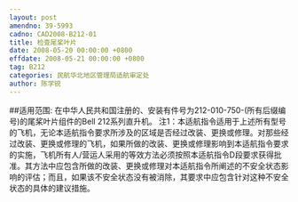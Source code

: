 ```yaml
---
layout: post
amendno: 39-5993
cadno: CAD2008-B212-01
title: 检查尾桨叶片
date: 2008-05-20 00:00:00 +0800
effdate: 2008-05-21 00:00:00 +0800
tag: B212
categories: 民航华北地区管理局适航审定处
author: 陈学锐
---
```


##适用范围:
在中华人民共和国注册的、安装有件号为212-010-750-(所有后缀编号)的尾桨叶片组件的Bell 212系列直升机。
注1：本适航指令适用于上述所有型号的飞机，无论本适航指令要求所涉及的区域是否经过改装、更换或修理。对那些经过改装、更换或修理的飞机，如果所做的改装、更换或修理影响到本适航指令要求的实施，飞机所有人/营运人采用的等效方法必须按照本适航指令D段要求获得批准。其方法中应包含所做的改装、更换或修理对本适航指令所阐述的不安全状态影响的评估；而且，如果该不安全状态没有被消除，其要求中应包含针对这种不安全状态的具体的建议措施。

